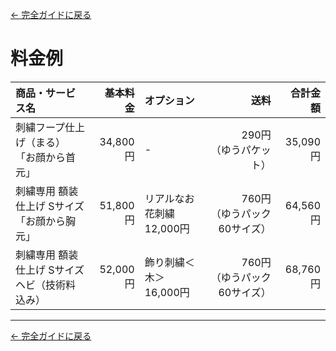 [← 完全ガイドに戻る](../takis_complete_guide.md)

# 料金例

| 商品・サービス名 | 基本料金 | オプション | 送料 | 合計金額 |
|:---|---:|:---|---:|---:|
| 刺繍フープ仕上げ（まる）<br>「お顔から首元」 | 34,800円 | - | 290円<br>（ゆうパケット） | 35,090円 |
| 刺繍専用 額装仕上げ Sサイズ<br>「お顔から胸元」 | 51,800円 | リアルなお花刺繍<br>12,000円 | 760円<br>（ゆうパック60サイズ） | 64,560円 |
| 刺繍専用 額装仕上げ Sサイズ<br>ヘビ（技術料込み） | 52,000円 | 飾り刺繍＜木＞<br>16,000円 | 760円<br>（ゆうパック60サイズ） | 68,760円 |

---

[← 完全ガイドに戻る](../takis_complete_guide.md) 